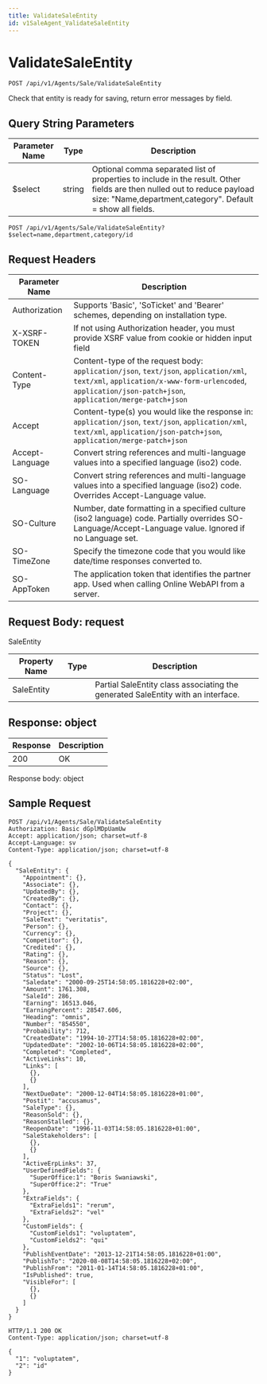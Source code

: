 ```yaml
---
title: ValidateSaleEntity
id: v1SaleAgent_ValidateSaleEntity
---
```


# ValidateSaleEntity

```http
POST /api/v1/Agents/Sale/ValidateSaleEntity
```

Check that entity is ready for saving, return error messages by field.







## Query String Parameters

| Parameter Name | Type |  Description |
|----------------|------|--------------|
| $select | string |  Optional comma separated list of properties to include in the result. Other fields are then nulled out to reduce payload size: "Name,department,category". Default = show all fields. |

```http
POST /api/v1/Agents/Sale/ValidateSaleEntity?$select=name,department,category/id
```


## Request Headers

| Parameter Name | Description |
|----------------|-------------|
| Authorization  | Supports 'Basic', 'SoTicket' and 'Bearer' schemes, depending on installation type. |
| X-XSRF-TOKEN   | If not using Authorization header, you must provide XSRF value from cookie or hidden input field |
| Content-Type | Content-type of the request body: `application/json`, `text/json`, `application/xml`, `text/xml`, `application/x-www-form-urlencoded`, `application/json-patch+json`, `application/merge-patch+json` |
| Accept         | Content-type(s) you would like the response in: `application/json`, `text/json`, `application/xml`, `text/xml`, `application/json-patch+json`, `application/merge-patch+json` |
| Accept-Language | Convert string references and multi-language values into a specified language (iso2) code. |
| SO-Language | Convert string references and multi-language values into a specified language (iso2) code. Overrides Accept-Language value. |
| SO-Culture | Number, date formatting in a specified culture (iso2 language) code. Partially overrides SO-Language/Accept-Language value. Ignored if no Language set. |
| SO-TimeZone | Specify the timezone code that you would like date/time responses converted to. |
| SO-AppToken | The application token that identifies the partner app. Used when calling Online WebAPI from a server. |

## Request Body: request  

SaleEntity 

| Property Name | Type |  Description |
|----------------|------|--------------|
| SaleEntity |  | Partial SaleEntity class associating the generated SaleEntity with an interface. |


## Response: object



| Response | Description |
|----------------|-------------|
| 200 | OK |

Response body: object


## Sample Request

```http!
POST /api/v1/Agents/Sale/ValidateSaleEntity
Authorization: Basic dGplMDpUamUw
Accept: application/json; charset=utf-8
Accept-Language: sv
Content-Type: application/json; charset=utf-8

{
  "SaleEntity": {
    "Appointment": {},
    "Associate": {},
    "UpdatedBy": {},
    "CreatedBy": {},
    "Contact": {},
    "Project": {},
    "SaleText": "veritatis",
    "Person": {},
    "Currency": {},
    "Competitor": {},
    "Credited": {},
    "Rating": {},
    "Reason": {},
    "Source": {},
    "Status": "Lost",
    "Saledate": "2000-09-25T14:58:05.1816228+02:00",
    "Amount": 1761.308,
    "SaleId": 286,
    "Earning": 16513.046,
    "EarningPercent": 28547.606,
    "Heading": "omnis",
    "Number": "854550",
    "Probability": 712,
    "CreatedDate": "1994-10-27T14:58:05.1816228+02:00",
    "UpdatedDate": "2002-10-06T14:58:05.1816228+02:00",
    "Completed": "Completed",
    "ActiveLinks": 10,
    "Links": [
      {},
      {}
    ],
    "NextDueDate": "2000-12-04T14:58:05.1816228+01:00",
    "Postit": "accusamus",
    "SaleType": {},
    "ReasonSold": {},
    "ReasonStalled": {},
    "ReopenDate": "1996-11-03T14:58:05.1816228+01:00",
    "SaleStakeholders": [
      {},
      {}
    ],
    "ActiveErpLinks": 37,
    "UserDefinedFields": {
      "SuperOffice:1": "Boris Swaniawski",
      "SuperOffice:2": "True"
    },
    "ExtraFields": {
      "ExtraFields1": "rerum",
      "ExtraFields2": "vel"
    },
    "CustomFields": {
      "CustomFields1": "voluptatem",
      "CustomFields2": "qui"
    },
    "PublishEventDate": "2013-12-21T14:58:05.1816228+01:00",
    "PublishTo": "2020-08-08T14:58:05.1816228+02:00",
    "PublishFrom": "2011-01-14T14:58:05.1816228+01:00",
    "IsPublished": true,
    "VisibleFor": [
      {},
      {}
    ]
  }
}
```

```http_
HTTP/1.1 200 OK
Content-Type: application/json; charset=utf-8

{
  "1": "voluptatem",
  "2": "id"
}
```